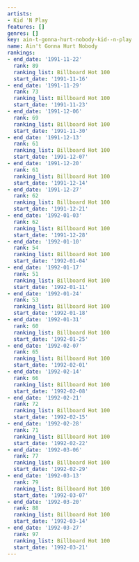 ```yaml
---
artists:
- Kid 'N Play
features: []
genres: []
key: ain-t-gonna-hurt-nobody-kid--n-play
name: Ain't Gonna Hurt Nobody
rankings:
- end_date: '1991-11-22'
  rank: 89
  ranking_list: Billboard Hot 100
  start_date: '1991-11-16'
- end_date: '1991-11-29'
  rank: 73
  ranking_list: Billboard Hot 100
  start_date: '1991-11-23'
- end_date: '1991-12-06'
  rank: 69
  ranking_list: Billboard Hot 100
  start_date: '1991-11-30'
- end_date: '1991-12-13'
  rank: 61
  ranking_list: Billboard Hot 100
  start_date: '1991-12-07'
- end_date: '1991-12-20'
  rank: 61
  ranking_list: Billboard Hot 100
  start_date: '1991-12-14'
- end_date: '1991-12-27'
  rank: 62
  ranking_list: Billboard Hot 100
  start_date: '1991-12-21'
- end_date: '1992-01-03'
  rank: 62
  ranking_list: Billboard Hot 100
  start_date: '1991-12-28'
- end_date: '1992-01-10'
  rank: 54
  ranking_list: Billboard Hot 100
  start_date: '1992-01-04'
- end_date: '1992-01-17'
  rank: 51
  ranking_list: Billboard Hot 100
  start_date: '1992-01-11'
- end_date: '1992-01-24'
  rank: 53
  ranking_list: Billboard Hot 100
  start_date: '1992-01-18'
- end_date: '1992-01-31'
  rank: 60
  ranking_list: Billboard Hot 100
  start_date: '1992-01-25'
- end_date: '1992-02-07'
  rank: 65
  ranking_list: Billboard Hot 100
  start_date: '1992-02-01'
- end_date: '1992-02-14'
  rank: 66
  ranking_list: Billboard Hot 100
  start_date: '1992-02-08'
- end_date: '1992-02-21'
  rank: 72
  ranking_list: Billboard Hot 100
  start_date: '1992-02-15'
- end_date: '1992-02-28'
  rank: 71
  ranking_list: Billboard Hot 100
  start_date: '1992-02-22'
- end_date: '1992-03-06'
  rank: 77
  ranking_list: Billboard Hot 100
  start_date: '1992-02-29'
- end_date: '1992-03-13'
  rank: 79
  ranking_list: Billboard Hot 100
  start_date: '1992-03-07'
- end_date: '1992-03-20'
  rank: 88
  ranking_list: Billboard Hot 100
  start_date: '1992-03-14'
- end_date: '1992-03-27'
  rank: 97
  ranking_list: Billboard Hot 100
  start_date: '1992-03-21'
---
```


